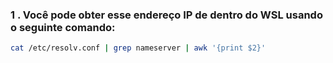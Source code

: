 ### 1 . Você pode obter esse endereço IP de dentro do WSL usando o seguinte comando:
````bash
cat /etc/resolv.conf | grep nameserver | awk '{print $2}'
````
